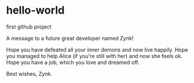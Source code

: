 # hello-world
first github project

A message to a future great developer named Zynk!

Hope you have defeated all your inner demons and now live happily. Hope you managed to help Alice (if you're still with her) and now she feels ok. Hope you have a job, which you love and dreamed off.

Best wishes,
Zynk.
